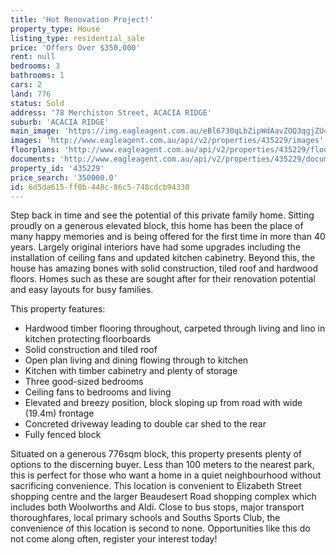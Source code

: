 ```yaml
---
title: 'Hot Renovation Project!'
property_type: House
listing_type: residential_sale
price: 'Offers Over $350,000'
rent: null
bedrooms: 3
bathrooms: 1
cars: 2
land: 776
status: Sold
address: '78 Merchiston Street, ACACIA RIDGE'
suburb: 'ACACIA RIDGE'
main_image: 'https://img.eagleagent.com.au/eBl6730qLbZipWdAavZOQ3qgjZU=/1280x854/smart/https://s3-us-west-2.amazonaws.com/eagleagent-orig/images/6821991/128287998-image-M.jpg'
images: 'http://www.eagleagent.com.au/api/v2/properties/435229/images'
floorplans: 'http://www.eagleagent.com.au/api/v2/properties/435229/floorplans'
documents: 'http://www.eagleagent.com.au/api/v2/properties/435229/documents'
property_id: '435229'
price_search: '350000.0'
id: 6d5da615-ff0b-448c-86c5-748cdcb94330
---
```

Step back in time and see the potential of this private family home. Sitting proudly on a generous elevated block, this home has been the place of many happy memories and is being offered for the first time in more than 40 years. Largely original interiors have had some upgrades including the installation of ceiling fans and updated kitchen cabinetry. Beyond this, the house has amazing bones with solid construction, tiled roof and hardwood floors. Homes such as these are sought after for their renovation potential and easy layouts for busy families.

This property features:

*  Hardwood timber flooring throughout, carpeted through living and lino in kitchen protecting floorboards
*  Solid construction and tiled roof
*  Open plan living and dining flowing through to kitchen
*  Kitchen with timber cabinetry and plenty of storage
*  Three good-sized bedrooms
*  Ceiling fans to bedrooms and living
*  Elevated and breezy position, block sloping up from road with wide (19.4m) frontage
*  Concreted driveway leading to double car shed to the rear
*  Fully fenced block

Situated on a generous 776sqm block, this property presents plenty of options to the discerning buyer. Less than 100 meters to the nearest park, this is perfect for those who want a home in a quiet neighbourhood without sacrificing convenience. This location is convenient to Elizabeth Street shopping centre and the larger Beaudesert Road shopping complex which includes both Woolworths and Aldi. Close to bus stops, major transport thoroughfares, local primary schools and Souths Sports Club, the convenience of this location is second to none. Opportunities like this do not come along often, register your interest today!